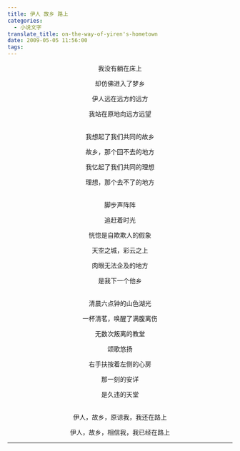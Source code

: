 ```yaml
---
title: 伊人 故乡 路上
categories:
  - 小说文字
translate_title: on-the-way-of-yiren's-hometown
date: 2009-05-05 11:56:00
tags:
---
```


我没有躺在床上

却仿佛进入了梦乡

伊人远在远方的远方

我站在原地向远方远望

\
我想起了我们共同的故乡

故乡，那个回不去的地方

我忆起了我们共同的理想

理想，那个去不了的地方

\
脚步声阵阵

追赶着时光

恍惚是自欺欺人的假象

天空之城，彩云之上

肉眼无法企及的地方

是我下一个他乡

\
清晨六点钟的山色湖光

一杯清茗，唤醒了满腹离伤

无数次叛离的教堂

颂歌悠扬

右手扶按着左侧的心房

那一刻的安详

是久违的天堂

\
伊人，故乡，原谅我，我还在路上

伊人，故乡，相信我，我已经在路上

---
<style>
  p{text-align: center;}
</style>